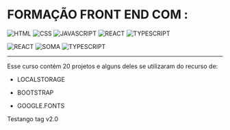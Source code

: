 
# FORMAÇÃO FRONT END COM :


![HTML](https://img.icons8.com/?size=50&id=20909&format=png&color=000000)  ![CSS](https://img.icons8.com/?size=50&id=dCYsdaPjKoC8&format=png&color=000000)  ![JAVASCRIPT](https://img.icons8.com/?size=50&id=PXTY4q2Sq2lG&format=png&color=000000)  ![REACT](https://img.icons8.com/?size=50&id=wPohyHO_qO1a&format=png&color=000000)  ![TYPESCRIPT ](https://img.icons8.com/?size=50&id=Xf1sHBmY73hA&format=png&color=000000)
  
 
![REACT](https://img.icons8.com/?size=50&id=wPohyHO_qO1a&format=png&color=000000) ![SOMA ](https://img.icons8.com/?size=30&id=Vm6fWNiGKIpH&format=png&color=000000)  ![TYPESCRIPT ](https://img.icons8.com/?size=50&id=Xf1sHBmY73hA&format=png&color=000000)  


---
Esse curso contém 20 projetos e alguns deles se utilizaram do recurso de:

* LOCALSTORAGE

* BOOTSTRAP 

* GOOGLE.FONTS


Testango tag v2.0